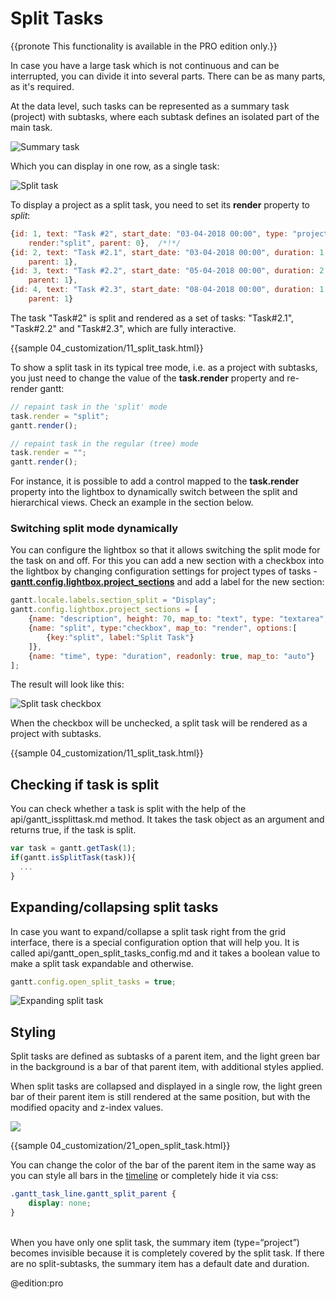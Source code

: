 Split Tasks 
=================

{{pronote This functionality is available in the PRO edition only.}}

In case you have a large task which is not continuous and can be interrupted, you can divide it into several parts. There can be as many parts, as it's required.

At the data level, such tasks can be represented as a summary task (project) with subtasks, where each subtask defines an isolated part of the main task.

![Summary task](desktop/split_task_inside.png)

Which you can display in one row, as a single task:

![Split task](desktop/split_task.png)

To display a project as a split task, you need to set its **render** property to *split*:

~~~js
{id: 1, text: "Task #2", start_date: "03-04-2018 00:00", type: "project", 
	render:"split", parent: 0},  /*!*/
{id: 2, text: "Task #2.1", start_date: "03-04-2018 00:00", duration: 1, 
	parent: 1},
{id: 3, text: "Task #2.2", start_date: "05-04-2018 00:00", duration: 2, 
	parent: 1},
{id: 4, text: "Task #2.3", start_date: "08-04-2018 00:00", duration: 1, 
	parent: 1}
~~~

The task "Task#2" is split and rendered as a set of tasks: "Task#2.1", "Task#2.2" and "Task#2.3", which are fully interactive.

{{sample  04_customization/11_split_task.html}}

To show a split task in its typical tree mode, i.e. as a project with subtasks, you just need to change the value of the **task.render** property and re-render gantt:

~~~js
// repaint task in the 'split' mode
task.render = "split";
gantt.render();

// repaint task in the regular (tree) mode
task.render = "";
gantt.render();
~~~

For instance, it is possible to add a control mapped to the **task.render** property into the lightbox to dynamically switch between the split and hierarchical views. Check an example in the section below.


### Switching split mode dynamically

You can configure the lightbox so that it allows switching the split mode for the task on and off. For this you can add a new section with a checkbox into the lightbox by changing configuration settings 
for project types of tasks - [**gantt.config.lightbox.project_sections**](desktop/task_types.md#specificlightboxpertasktype) and add a label for the new section:

~~~js
gantt.locale.labels.section_split = "Display";
gantt.config.lightbox.project_sections = [
	{name: "description", height: 70, map_to: "text", type: "textarea", focus: true},
	{name: "split", type:"checkbox", map_to: "render", options:[
		{key:"split", label:"Split Task"}
	]},
	{name: "time", type: "duration", readonly: true, map_to: "auto"}
];
~~~

The result will look like this:

![Split task checkbox](desktop/split_task_checkbox.png)

When the checkbox will be unchecked, a split task will be rendered as a project with subtasks.


{{sample  04_customization/11_split_task.html}}

## Checking if task is split

You can check whether a task is split with the help of the api/gantt_issplittask.md method. It takes the task object as an argument and returns true, if the task is split.

~~~js
var task = gantt.getTask(1);
if(gantt.isSplitTask(task)){
  ...
}
~~~

## Expanding/collapsing split tasks

In case you want to expand/collapse a split task right from the grid interface, there is a special configuration option that will help you. It is called api/gantt_open_split_tasks_config.md and it takes 
a boolean value to make a split task expandable and otherwise.

~~~js
gantt.config.open_split_tasks = true;
~~~

![Expanding split task](desktop/expand_split_task.png)

Styling
-------------------

Split tasks are defined as subtasks of a parent item, and the light green bar in the background is a bar of that parent item, with additional styles applied.

When split tasks are collapsed and displayed in a single row, the light green bar of their parent item is still rendered at the same position, but with the modified opacity and z-index values.

![](desktop/split_task_style.png)

{{sample	04_customization/21_open_split_task.html}}

You can change the color of the bar of the parent item in the same way as you can style all bars in the [timeline](desktop/css_overview.md#stylingtimeline) or completely hide it via css:

~~~css
.gantt_task_line.gantt_split_parent {
	display: none;
}
~~~

<br>
When you have only one split task, the summary item (type=“project”) becomes invisible because it is completely covered by the split task. If there are no split-subtasks, the summary item has a default date and duration.

@edition:pro
